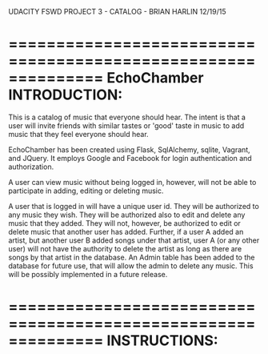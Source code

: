 UDACITY FSWD
PROJECT 3 - CATALOG -
BRIAN HARLIN
12/19/15


==============================================================
EchoChamber INTRODUCTION:
==============================================================

This is a catalog of music that everyone should hear. The intent is that a user will invite friends with similar tastes or 'good' taste in music to add music that they feel everyone should hear.

EchoChamber has been created using Flask, SqlAlchemy, sqlite, Vagrant, and JQuery.
It employs Google and Facebook for login authentication and authorization.

A user can view music without being logged in, however, will not be able to participate in adding, editing or deleting music.

A user that is logged in will have a unique user id. They will be authorized to any music they wish. They will be authorized also to edit and delete any music that they added. They will not, however, be authorized to edit or delete music that another user has added. Further, if a user A added an artist, but another user B added songs under that artist, user A (or any other user) will not have the authority to delete the artist as long as there are songs by that artist in the database. An Admin table has been added to the database for future use, that will allow the admin to delete any music. This will be possibly implemented in a future release.

==============================================================
INSTRUCTIONS:
==============================================================

